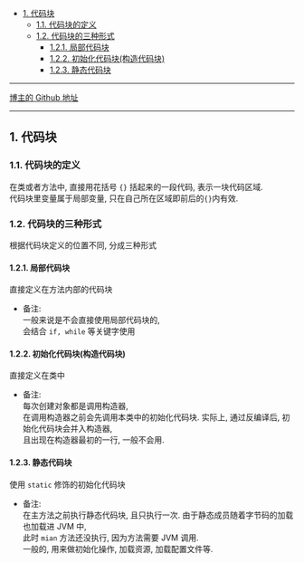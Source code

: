 <!-- TOC -->

- [1. 代码块](#1-代码块)
  - [1.1. 代码块的定义](#11-代码块的定义)
  - [1.2. 代码块的三种形式](#12-代码块的三种形式)
    - [1.2.1. 局部代码块](#121-局部代码块)
    - [1.2.2. 初始化代码块(构造代码块)](#122-初始化代码块构造代码块)
    - [1.2.3. 静态代码块](#123-静态代码块)

<!-- /TOC -->

****
[博主的 Github 地址](https://github.com/leon9dragon)
****

## 1. 代码块

### 1.1. 代码块的定义
在类或者方法中, 直接用花括号 `{}` 括起来的一段代码, 表示一块代码区域.  
代码块里变量属于局部变量, 只在自己所在区域即前后的`{}`内有效.  

### 1.2. 代码块的三种形式
根据代码块定义的位置不同, 分成三种形式

#### 1.2.1. 局部代码块   
  直接定义在方法内部的代码块  
  - 备注:  
    一般来说是不会直接使用局部代码块的,   
    会结合 `if, while` 等关键字使用

#### 1.2.2. 初始化代码块(构造代码块)  
  直接定义在类中
  - 备注:  
    每次创建对象都是调用构造器,   
    在调用构造器之前会先调用本类中的初始化代码块.
    实际上, 通过反编译后, 初始化代码块会并入构造器,  
    且出现在构造器最初的一行, 一般不会用.

#### 1.2.3. 静态代码块  
  使用 `static` 修饰的初始化代码块
  - 备注:  
    在主方法之前执行静态代码块, 且只执行一次.
    由于静态成员随着字节码的加载也加载进 JVM 中,  
    此时 `mian` 方法还没执行, 因为方法需要 JVM 调用.  
    一般的, 用来做初始化操作, 加载资源, 加载配置文件等.